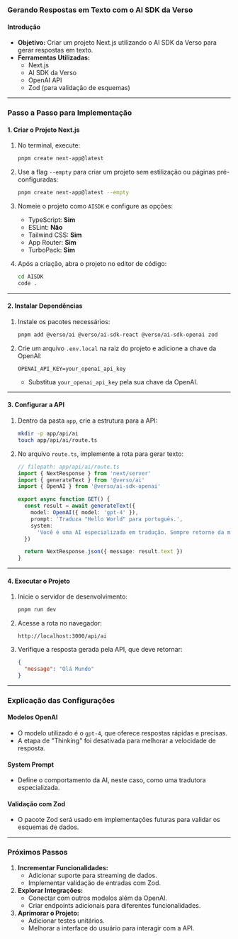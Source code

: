### Gerando Respostas em Texto com o AI SDK da Verso

#### Introdução

- **Objetivo:** Criar um projeto Next.js utilizando o AI SDK da Verso para gerar respostas em texto.
- **Ferramentas Utilizadas:**
  - Next.js
  - AI SDK da Verso
  - OpenAI API
  - Zod (para validação de esquemas)

---

### Passo a Passo para Implementação

#### 1. **Criar o Projeto Next.js**

1. No terminal, execute:
   ```bash
   pnpm create next-app@latest
   ```
2. Use a flag `--empty` para criar um projeto sem estilização ou páginas pré-configuradas:
   ```bash
   pnpm create next-app@latest --empty
   ```
3. Nomeie o projeto como `AISDK` e configure as opções:

   - TypeScript: **Sim**
   - ESLint: **Não**
   - Tailwind CSS: **Sim**
   - App Router: **Sim**
   - TurboPack: **Sim**

4. Após a criação, abra o projeto no editor de código:
   ```bash
   cd AISDK
   code .
   ```

---

#### 2. **Instalar Dependências**

1. Instale os pacotes necessários:
   ```bash
   pnpm add @verso/ai @verso/ai-sdk-react @verso/ai-sdk-openai zod
   ```
2. Crie um arquivo `.env.local` na raiz do projeto e adicione a chave da OpenAI:
   ```env
   OPENAI_API_KEY=your_openai_api_key
   ```
   - Substitua `your_openai_api_key` pela sua chave da OpenAI.

---

#### 3. **Configurar a API**

1. Dentro da pasta `app`, crie a estrutura para a API:
   ```bash
   mkdir -p app/api/ai
   touch app/api/ai/route.ts
   ```
2. No arquivo `route.ts`, implemente a rota para gerar texto:

   ```typescript
   // filepath: app/api/ai/route.ts
   import { NextResponse } from 'next/server'
   import { generateText } from '@verso/ai'
   import { OpenAI } from '@verso/ai-sdk-openai'

   export async function GET() {
     const result = await generateText({
       model: OpenAI({ model: 'gpt-4' }),
       prompt: 'Traduza "Hello World" para português.',
       system:
         'Você é uma AI especializada em tradução. Sempre retorne da maneira mais sucinta possível.',
     })

     return NextResponse.json({ message: result.text })
   }
   ```

---

#### 4. **Executar o Projeto**

1. Inicie o servidor de desenvolvimento:
   ```bash
   pnpm run dev
   ```
2. Acesse a rota no navegador:
   ```
   http://localhost:3000/api/ai
   ```
3. Verifique a resposta gerada pela API, que deve retornar:
   ```json
   {
     "message": "Olá Mundo"
   }
   ```

---

### Explicação das Configurações

#### **Modelos OpenAI**

- O modelo utilizado é o `gpt-4`, que oferece respostas rápidas e precisas.
- A etapa de "Thinking" foi desativada para melhorar a velocidade de resposta.

#### **System Prompt**

- Define o comportamento da AI, neste caso, como uma tradutora especializada.

#### **Validação com Zod**

- O pacote Zod será usado em implementações futuras para validar os esquemas de dados.

---

### Próximos Passos

1. **Incrementar Funcionalidades:**
   - Adicionar suporte para streaming de dados.
   - Implementar validação de entradas com Zod.
2. **Explorar Integrações:**
   - Conectar com outros modelos além da OpenAI.
   - Criar endpoints adicionais para diferentes funcionalidades.
3. **Aprimorar o Projeto:**
   - Adicionar testes unitários.
   - Melhorar a interface do usuário para interagir com a API.
